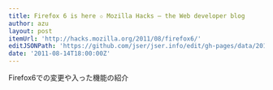 ```yaml
---
title: Firefox 6 is here ✩ Mozilla Hacks – the Web developer blog
author: azu
layout: post
itemUrl: 'http://hacks.mozilla.org/2011/08/firefox6/'
editJSONPath: 'https://github.com/jser/jser.info/edit/gh-pages/data/2011/08/index.json'
date: '2011-08-14T18:00:00Z'
---
```

Firefox6での変更や入った機能の紹介
